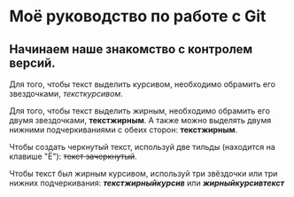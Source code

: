 # Моё руководство по работе с Git

## Начинаем наше знакомство с контролем версий.

Для того, чтобы текст выделить курсивом, необходимо обрамить его звездочками, *тексткурсивом*.

Для того, чтобы текст выделить жирным, необходимо обрамить его двумя звездочками, **текстжирным**. А также можно выделять двумя нижними подчеркиваниями с обеих сторон: __текстжирным__.

Чтобы создать черкнутый текст, используй две тильды (находится на клавише "Ё"): ~~текст зачеркнутый~~.

Чтобы текст был жирным курсивом, используй три звёздочки или три нижних подчеркивания: ***текстжирныйкурсив*** или ___жирныйкурсивтекст___